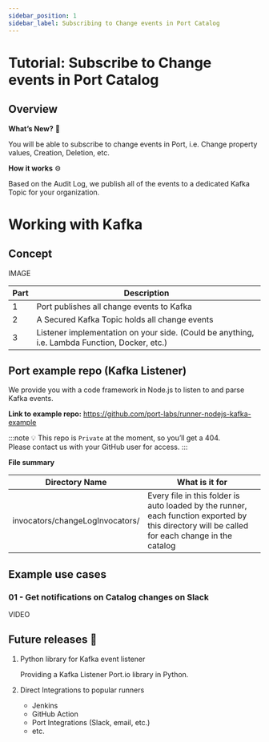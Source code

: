 ```yaml
---
sidebar_position: 1
sidebar_label: Subscribing to Change events in Port Catalog
---
```


# Tutorial: Subscribe to Change events in Port Catalog


## Overview

**What’s New?** 🚀

You will be able to subscribe to change events in Port, i.e. Change property values, Creation, Deletion, etc.

**How it works** ⚙️

Based on the Audit Log, we publish all of the events to a dedicated Kafka Topic for your organization.

# Working with Kafka

## Concept

IMAGE

| Part | Description |
| --- | --- |
| 1 | Port publishes all change events to Kafka |
| 2 | A Secured Kafka Topic holds all change events |
| 3 | Listener implementation on your side. (Could be anything, i.e. Lambda Function, Docker, etc.) |

## Port example repo (Kafka Listener)

We provide you with a code framework in Node.js to listen to and parse Kafka events.

**Link to example repo:** https://github.com/port-labs/runner-nodejs-kafka-example

:::note
💡 This repo is `Private` at the moment, so you’ll get a 404.  
Please contact us with your GitHub user for access.
:::


**File summary**

| Directory Name | What is it for |
| --- | --- |
| invocators/changeLogInvocators/ | Every file in this folder is auto loaded by the runner, each function exported by this directory will be called for each change in the catalog |



## Example use cases

### 01 - Get notifications on Catalog changes on Slack

VIDEO

## Future releases 🔔

1. Python library for Kafka event listener

    Providing a Kafka Listener Port.io library in Python.

2. Direct Integrations to popular runners

   - Jenkins
   - GitHub Action
   - Port Integrations (Slack, email, etc.)
   - etc.